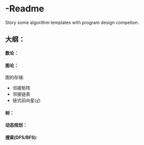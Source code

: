 # -Readme
Story some algorithm templates with program design competion.

## 大纲：

#### 数论：

#### 图论：

图的存储:
- 邻接矩阵
- 邻接链表
- 链式前向星([√](https://github.com/SaulZhang/-/new/master?readme=1]))
  

#### 树：

#### 动态规划：

#### 搜索(DFS/BFS):
